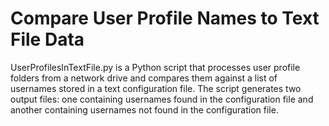 # Compare User Profile Names to Text File Data
UserProfilesInTextFile.py is a Python script that processes user profile folders from a network drive and compares them against a list of usernames stored in a text configuration file. The script generates two output files: one containing usernames found in the configuration file and another containing usernames not found in the configuration file.